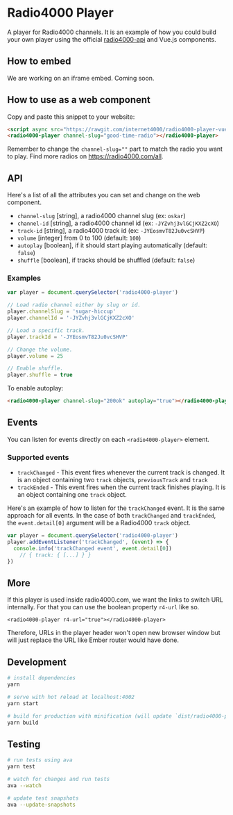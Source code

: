 # Radio4000 Player

A player for Radio4000 channels. It is an example of how you could build your own player using the official [radio4000-api](https://github.com/internet4000/radio4000-api) and Vue.js components.

## How to embed

We are working on an iframe embed. Coming soon.

## How to use as a web component

Copy and paste this snippet to your website:

```html
<script async src="https://rawgit.com/internet4000/radio4000-player-vue/master/dist/radio4000-player.min.js"></script>
<radio4000-player channel-slug="good-time-radio"></radio4000-player>
```

Remember to change the `channel-slug=""` part to match the radio you want to play. Find more radios on https://radio4000.com/all.

## API

Here's a list of all the attributes you can set and change on the web component.

- `channel-slug` [string], a radio4000 channel slug (ex: `oskar`)
- `channel-id` [string], a radio4000 channel id (ex: `-JYZvhj3vlGCjKXZ2cXO`)
- `track-id` [string], a radio4000 track id (ex: `-JYEosmvT82Ju0vcSHVP`)
- `volume` [integer] from 0 to 100 (default: `100`)
- `autoplay` [boolean], if it should start playing automatically (default: `false`)
- `shuffle` [boolean], if tracks should be shuffled (default: `false`)

### Examples

```js
var player = document.querySelector('radio4000-player')

// Load radio channel either by slug or id.
player.channelSlug = 'sugar-hiccup'
player.channelId = '-JYZvhj3vlGCjKXZ2cXO'

// Load a specific track.
player.trackId = '-JYEosmvT82Ju0vcSHVP'

// Change the volume.
player.volume = 25

// Enable shuffle.
player.shuffle = true
```

To enable autoplay:

```html
<radio4000-player channel-slug="200ok" autoplay="true"></radio4000-player>
```

## Events

You can listen for events directly on each `<radio4000-player>` element.

### Supported events

- `trackChanged` - This event fires whenever the current track is
  changed. It is an object containing two `track` objects,
  `previousTrack` and `track`
- `trackEnded` - This event fires when the current track finishes
  playing. It is an object containing one `track` object.

Here's an example of how to listen for the `trackChanged` event. It is the same approach for all events. In the case of both `trackChanged` and `trackEnded`, the `event.detail[0]` argument will be a Radio4000 `track` object.

```js
var player = document.querySelector('radio4000-player')
player.addEventListener('trackChanged', (event) => {
  console.info('trackChanged event', event.detail[0])
	// { track: { [...] } }
})
```

## More

If this player is used inside radio4000.com, we want the links to switch URL internally.
For that you can use the boolean property `r4-url` like so.
```
<radio4000-player r4-url="true"></radio4000-player>
```
Therefore, URLs in the player header won't open new browser window but will just replace the URL like Ember router would have done.

## Development

``` bash
# install dependencies
yarn

# serve with hot reload at localhost:4002
yarn start

# build for production with minification (will update `dist/radio4000-player.min.js`)
yarn build
```

## Testing

```bash
# run tests using ava
yarn test

# watch for changes and run tests
ava --watch

# update test snapshots
ava --update-snapshots
```
